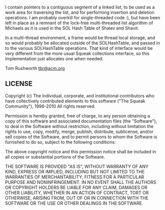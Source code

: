 I contain pointers to a contiguous segment of a linked list, to be used as a work area for traversing the list, and for performing insertion and deletion operations.  I am probably overkill for single-threaded code :), but have been left in place as a remnant of the lock-free multi-threaded list algorithm of Michaels as it is used in the SOL Hash Table of Shalev and Shavit.

In a multi-thread environment, a frame would be thread local storage, and so would probably be allocated outside of the SOLHashTable, and passed in to the various SOLHashTable operations.  That kind of interface would be very different from the more usual Squeak collections interface, so this implementation just allocates one when needed.

Tom Rushworth <tbr@acm.org>

LICENSE
--------

Copyright (c) The individual, corporate, and institutional contributors who have collectively contributed elements to this software ("The Squeak Community"), 1996-2010 All rights reserved.

Permission is hereby granted, free of charge, to any person obtaining a copy of this software and associated documentation files (the "Software"), to deal in the Software without restriction, including without limitation the rights to use, copy, modify, merge, publish, distribute, sublicense, and/or sell copies of the Software, and to permit persons to whom the Software is furnished to do so, subject to the following conditions:

The above copyright notice and this permission notice shall be included in all copies or substantial portions of the Software.

THE SOFTWARE IS PROVIDED "AS IS", WITHOUT WARRANTY OF ANY KIND, EXPRESS OR IMPLIED, INCLUDING BUT NOT LIMITED TO THE WARRANTIES OF MERCHANTABILITY, FITNESS FOR A PARTICULAR PURPOSE AND NONINFRINGEMENT. IN NO EVENT SHALL THE AUTHORS OR COPYRIGHT HOLDERS BE LIABLE FOR ANY CLAIM, DAMAGES OR OTHER LIABILITY, WHETHER IN AN ACTION OF CONTRACT, TORT OR OTHERWISE, ARISING FROM, OUT OF OR IN CONNECTION WITH THE SOFTWARE OR THE USE OR OTHER DEALINGS IN THE SOFTWARE.
